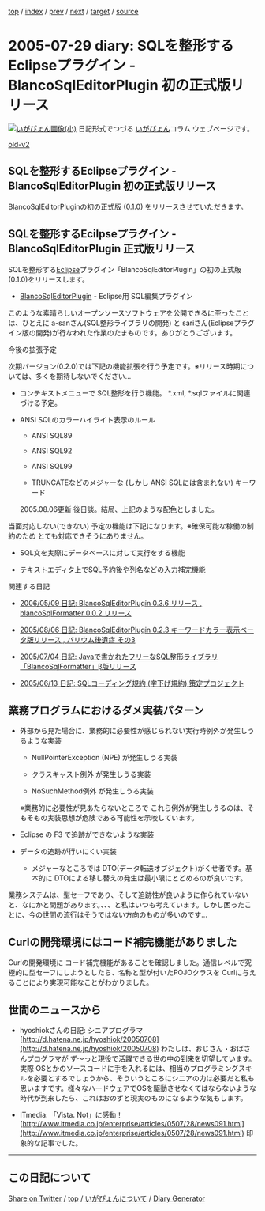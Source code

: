 [top](https://igapyon.github.io/diary/) 
 / [index](https://igapyon.github.io/diary/2005/index.html) 
 / [prev](https://igapyon.github.io/diary/2005/ig050728.html) 
 / [next](https://igapyon.github.io/diary/2005/ig050730.html) 
 / [target](https://igapyon.github.io/diary/2005/ig050729.html) 
 / [source](https://github.com/igapyon/diary/blob/gh-pages/2005/ig050729.html.src.md) 

2005-07-29 diary: SQLを整形するEclipseプラグイン - BlancoSqlEditorPlugin 初の正式版リリース
=====================================================================================================
[![いがぴょん画像(小)](https://igapyon.github.io/diary/images/iga200306s.jpg "いがぴょん")](https://igapyon.github.io/diary/memo/memoigapyon.html) 日記形式でつづる [いがぴょん](https://igapyon.github.io/diary/memo/memoigapyon.html)コラム ウェブページです。

[old-v2](ig050729-orig.html)

## SQLを整形するEclipseプラグイン - BlancoSqlEditorPlugin 初の正式版リリース

BlancoSqlEditorPluginの初の正式版 (0.1.0) をリリースさせていただきます。


## SQLを整形するEcilpseプラグイン - BlancoSqlEditorPlugin 正式版リリース

SQLを整形する[Eclipse](http://www.igapyon.jp/igapyon/diary/keyword/eclipse.html)プラグイン「BlancoSqlEditorPlugin」の初の正式版 (0.1.0)をリリースします。

* [BlancoSqlEditorPlugin](http://www.igapyon.jp/blanco/blancosqleditorplugin.html) - Eclipse用 SQL編集プラグイン

このような素晴らしいオープンソースソフトウェアを公開できるに至ったことは、ひとえに a-sanさん(SQL整形ライブラリの開発) と sariさん(Eclipseプラグイン版の開発)が行なわれた作業のたまものです。ありがとうございます。

今後の拡張予定

次期バージョン(0.2.0)では下記の機能拡張を行う予定です。※リリース時期については、多くを期待しないでください…

* コンテキストメニューで SQL整形を行う機能。
  *.xml, *.sqlファイルに関連づける予定。
  
* ANSI SQLのカラーハイライト表示のルール
  
  * ANSI SQL89
    
  * ANSI SQL92
    
  * ANSI SQL99
    
  * TRUNCATEなどのメジャーな (しかし ANSI SQLには含まれない) キーワード
  

  2005.08.06更新 後日談。結局、上記のような配色としました。

当面対応しない(できない) 予定の機能は下記になります。※確保可能な稼働の制約のため とても対応できそうにありません。

* SQL文を実際にデータベースに対して実行をする機能
  
* テキストエディタ上でSQL予約後や列名などの入力補完機能

関連する日記

* [2006/05/09 日記: BlancoSqlEditorPlugin 0.3.6 リリース , blancoSqlFormatter 0.0.2
  リリース](../2006/ig060509.html)
  
* [2005/08/06 日記: BlancoSqlEditorPlugin 0.2.3 キーワードカラー表示ベータ版リリース , バリウム後遺症 その3](ig050806.html)
  
* [2005/07/04 日記: Javaで書かれたフリーなSQL整形ライブラリ「BlancoSqlFormatter」β版リリース](ig050704.html)
  
* [2005/06/13 日記: SQLコーディング規約 (字下げ規約) 策定プロジェクト](ig050613.html)

## 業務プログラムにおけるダメ実装パターン

* 外部から見た場合に、業務的に必要性が感じられない実行時例外が発生しうるような実装
  
  * NullPointerException (NPE) が発生しうる実装
    
  * クラスキャスト例外 が発生しうる実装
    
  * NoSuchMethod例外 が発生しうる実装
  

  ※業務的に必要性が見あたらないところで これら例外が発生しうるのは、そもそもの実装思想が危険である可能性を示唆しています。
  
* Eclipse の F3 で追跡ができないような実装
  
* データの追跡が行いにくい実装
  
  * メジャーなところでは DTO(データ転送オブジェクト)がくせ者です。基本的に DTOによる移し替えの発生は最小限にとどめるのが良いです。
  

業務システムは、型セーフであり、そして追跡性が良いように作られていないと、なにかと問題があります。、、、と私はいつも考えています。しかし困ったことに、今の世間の流行はそうではない方向のものが多いのです…

## Curlの開発環境にはコード補完機能がありました

Curlの開発環境に コード補完機能があることを確認しました。通信レベルで究極的に型セーフにしようとしたら、名称と型が付いたPOJOクラスを
Curlに与えることにより実現可能なことがわかりました。

## 世間のニュースから

* hyoshiokさんの日記: シニアプログラマ
  [http://d.hatena.ne.jp/hyoshiok/20050708](http://d.hatena.ne.jp/hyoshiok/20050708)
  わたしは、おじさん・おばさんプログラマが ず～っと現役で活躍できる世の中の到来を切望しています。実際 OSとかのソースコードに手を入れるには、相当のプログラミングスキルを必要とするでしょうから、そういうところにシニアの力は必要だと私も思いますです。様々なハードウェアでOSを駆動させなくてはならないような時代が到来したら、これはおのずと現実のものになるような気もします。
  
* ITmedia: 「Vista. Not」に感動！
  [http://www.itmedia.co.jp/enterprise/articles/0507/28/news091.html](http://www.itmedia.co.jp/enterprise/articles/0507/28/news091.html)
  印象的な記事でした。

----------------------------------------------------------------------------------------------------

## この日記について

[Share on Twitter](https://twitter.com/intent/tweet?hashtags=igapyon%2Cdiary%2C%E3%81%84%E3%81%8C%E3%81%B4%E3%82%87%E3%82%93&text=SQL%E3%82%92%E6%95%B4%E5%BD%A2%E3%81%99%E3%82%8BEclipse%E3%83%97%E3%83%A9%E3%82%B0%E3%82%A4%E3%83%B3+-+BlancoSqlEditorPlugin+%E5%88%9D%E3%81%AE%E6%AD%A3%E5%BC%8F%E7%89%88%E3%83%AA%E3%83%AA%E3%83%BC%E3%82%B9&url=https%3A%2F%2Figapyon.github.io%2Fdiary%2F2005%2Fig050729.html) / [top](../index.html) / [いがぴょんについて](https://igapyon.github.io/diary/memo/memoigapyon.html) / [Diary Generator](https://github.com/igapyon/igapyonv3)
